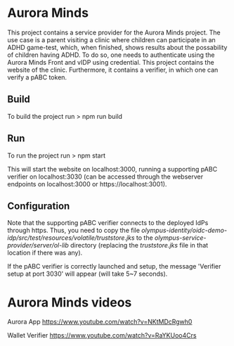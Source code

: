 # Aurora Minds
This project contains a service provider for the Aurora Minds project.
The use case is a parent visiting a clinic where children can participate in an ADHD game-test, which, when finished, shows results about the possability of children having ADHD. To do so, one needs to authenticate using the Aurora Minds Front and vIDP using credential.
This project contains the website of the clinic. Furthermore, it contains a verifier, in which one can verify a pABC token.
## Build
To build the project run 
    > npm run build

## Run
To run the project run
    > npm start

This will start the website on localhost:3000, running a supporting pABC verifier on localhost:3030 (can be accessed through the webserver endpoints on localhost:3000 or https://localhost:3001).

## Configuration
Note that the supporting pABC verifier connects to the deployed IdPs through https. Thus, you need to copy the file *olympus-identity/oidc-demo-idp/src/test/resources/volatile/truststore.jks* to the *olympus-service-provider/server/ol-lib* directory (replacing the *truststore.jks* file in that location if there was any). 

If the pABC verifier is correctly launched and setup, the message 'Verifier setup at port 3030' will appear (will take 5~7 seconds).


# Aurora Minds videos

Aurora App https://www.youtube.com/watch?v=NKtMDcRgwh0

Wallet Verifier https://www.youtube.com/watch?v=RaYKUoo4Crs
